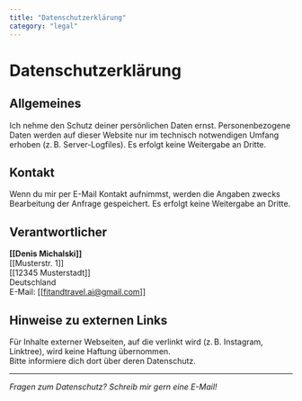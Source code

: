 ```yaml
---
title: "Datenschutzerklärung"
category: "legal"
---
```


# Datenschutzerklärung

## Allgemeines

Ich nehme den Schutz deiner persönlichen Daten ernst. Personenbezogene Daten werden auf dieser Website nur im technisch notwendigen Umfang erhoben (z. B. Server-Logfiles). Es erfolgt keine Weitergabe an Dritte.

## Kontakt

Wenn du mir per E-Mail Kontakt aufnimmst, werden die Angaben zwecks Bearbeitung der Anfrage gespeichert. Es erfolgt keine Weitergabe an Dritte.

## Verantwortlicher

**[[Denis Michalski]]**  
[[Musterstr. 1]]  
[[12345 Musterstadt]]  
Deutschland  
E-Mail: [[fitandtravel.ai@gmail.com]]

## Hinweise zu externen Links

Für Inhalte externer Webseiten, auf die verlinkt wird (z. B. Instagram, Linktree), wird keine Haftung übernommen.  
Bitte informiere dich dort über deren Datenschutz.

---

*Fragen zum Datenschutz? Schreib mir gern eine E-Mail!*
